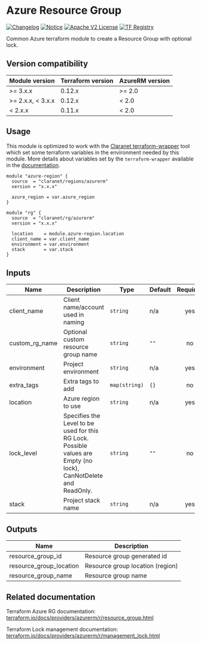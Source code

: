 # Azure Resource Group
[![Changelog](https://img.shields.io/badge/changelog-release-green.svg)](CHANGELOG.md) [![Notice](https://img.shields.io/badge/notice-copyright-yellow.svg)](NOTICE) [![Apache V2 License](https://img.shields.io/badge/license-Apache%20V2-orange.svg)](LICENSE) [![TF Registry](https://img.shields.io/badge/terraform-registry-blue.svg)](https://registry.terraform.io/modules/claranet/rg/azurerm/)

Common Azure terraform module to create a Resource Group with optional lock.

## Version compatibility

| Module version    | Terraform version | AzureRM version |
|-------------------|-------------------|-----------------|
| >= 3.x.x          | 0.12.x            | >= 2.0          |
| >= 2.x.x, < 3.x.x | 0.12.x            | <  2.0          |
| <  2.x.x          | 0.11.x            | <  2.0          |

## Usage

This module is optimized to work with the [Claranet terraform-wrapper](https://github.com/claranet/terraform-wrapper) tool
which set some terraform variables in the environment needed by this module.
More details about variables set by the `terraform-wrapper` available in the [documentation](https://github.com/claranet/terraform-wrapper#environment).

```hcl
module "azure-region" {
  source  = "claranet/regions/azurerm"
  version = "x.x.x"

  azure_region = var.azure_region
}

module "rg" {
  source  = "claranet/rg/azurerm"
  version = "x.x.x"

  location    = module.azure-region.location
  client_name = var.client_name
  environment = var.environment
  stack       = var.stack
}
```

## Inputs

| Name | Description | Type | Default | Required |
|------|-------------|------|---------|:-----:|
| client\_name | Client name/account used in naming | `string` | n/a | yes |
| custom\_rg\_name | Optional custom resource group name | `string` | `""` | no |
| environment | Project environment | `string` | n/a | yes |
| extra\_tags | Extra tags to add | `map(string)` | `{}` | no |
| location | Azure region to use | `string` | n/a | yes |
| lock\_level | Specifies the Level to be used for this RG Lock. Possible values are Empty (no lock), CanNotDelete and ReadOnly. | `string` | `""` | no |
| stack | Project stack name | `string` | n/a | yes |

## Outputs

| Name | Description |
|------|-------------|
| resource\_group\_id | Resource group generated id |
| resource\_group\_location | Resource group location (region) |
| resource\_group\_name | Resource group name |

## Related documentation

Terraform Azure RG documentation: [terraform.io/docs/providers/azurerm/r/resource_group.html](https://www.terraform.io/docs/providers/azurerm/r/resource_group.html)

Terraform Lock management documentation: [terraform.io/docs/providers/azurerm/r/management_lock.html](https://www.terraform.io/docs/providers/azurerm/r/management_lock.html)

